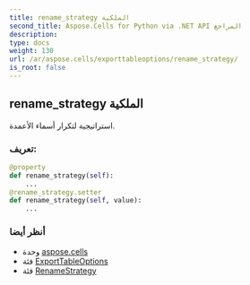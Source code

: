 ```yaml
---
title: rename_strategy الملكية
second_title: Aspose.Cells for Python via .NET API المراجع
description:
type: docs
weight: 130
url: /ar/aspose.cells/exporttableoptions/rename_strategy/
is_root: false
---
```

##  rename_strategy الملكية

استراتيجية لتكرار أسماء الأعمدة.
###  تعريف:
```python
@property
def rename_strategy(self):
    ...
@rename_strategy.setter
def rename_strategy(self, value):
    ...
```

###  أنظر أيضا
* وحدة [aspose.cells](../../)
* فئة [ExportTableOptions](/cells/python-net/ar/aspose.cells/exporttableoptions)
* فئة [RenameStrategy](/cells/python-net/ar/aspose.cells/renamestrategy)
